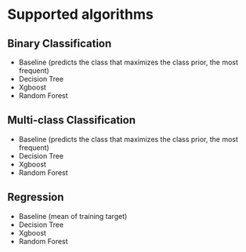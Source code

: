 # Supported algorithms

## Binary Classification

- Baseline (predicts the class that maximizes the class prior, the most frequent)
- Decision Tree
- Xgboost
- Random Forest


## Multi-class Classification

- Baseline (predicts the class that maximizes the class prior, the most frequent)
- Decision Tree
- Xgboost
- Random Forest


## Regression

- Baseline (mean of training target)
- Decision Tree
- Xgboost
- Random Forest
